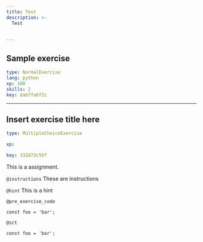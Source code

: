 ```yaml
---
title: Test
description: >-
  Test


---
```

## Sample exercise

```yaml
type: NormalExercise
lang: python
xp: 100
skills: 2
key: dabffa6f2c
```














---
## Insert exercise title here

```yaml
type: MultipleChoiceExercise

xp: 

key: 332d73c55f
```

This is a assignment.

`@instructions`
These are instructions

`@hint`
This is a hint

`@pre_exercise_code`
```{}
const foo = 'bar';
```


`@sct`
```{}
const foo = 'bar';
```





